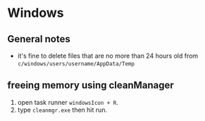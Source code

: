 # Windows

## General notes 
- it's fine to delete files that are no more than 24 hours old from `c/windows/users/username/AppData/Temp` 

## freeing memory using cleanManager
1. open task runner `windowsIcon + R`.
2. type `cleanmgr.exe` then hit run.
